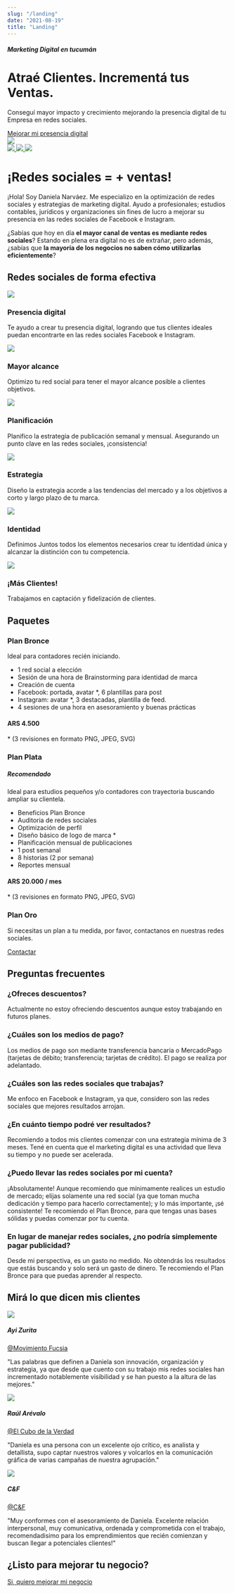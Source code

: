 ```yaml
---
slug: "/landing"
date: "2021-08-19"
title: "Landing"
---
```


<div class="hero-container">
<div class="container hero">

<div class="content">
<h5>
    <i aria-hidden="true" class="fas fa-circle primary-color"></i>
    <span class="secondary-color">Marketing Digital en tucumán</span>
</h5>

<h1 class="secondary-title">Atraé Clientes. Incrementá tus Ventas.</h1>
<p class="secondary-color">
    Conseguí mayor impacto y crecimiento mejorando la presencia digital de tu Empresa en redes sociales.
</p>

<a class="primary-button" href="https://wa.link/7gi89u" target="_blank" rel="noreferrer nofollow">
    Mejorar mi presencia digital
    <i aria-hidden="true" class="fas fa-angle-right"></i>
</a>
</div>

<img src="../images/hero-image.png" />

</div>
</div>

<div class="clients">

<a href="https://www.instagram.com/cubodelaverdadtucuman/" target="_blank" rel="noreferrer nofollow">
    <img src="../images/cubo-de-la-verdad.jpeg" />
</a>

<a href="https://www.instagram.com/movimientofucsia_tucuman/" target="_blank" rel="noreferrer nofollow">
    <img src="../images/movimiento-fucsia.jpeg" />
</a>

<a href="https://www.instagram.com/cyf.asesoramiento.contable/" target="_blank" rel="noreferrer nofollow">
    <img src="../images/c-f.jpeg" />
</a>

</div>

<div class="container section">

<h1 class="primary-title">¡Redes sociales = + ventas!</h1>

<p>
¡Hola! Soy Daniela Narváez. Me especializo en la <span class="primary-color">optimización de redes sociales y estrategias de marketing digital</span>. Ayudo a <span class="primary-color">profesionales</span>; <span class="primary-color">estudios contables</span>, <span class="primary-color">jurídicos</span> y <span class="primary-color">organizaciones sin fines de lucro</span> a mejorar su presencia en las redes sociales de Facebook e Instagram.
</p>

<p>
¿Sabías que hoy en día <b>el mayor canal de ventas es mediante redes sociales</b>? Estando en plena era digital no es de extrañar, pero además, ¿sabías que <b>la mayoría de los negocios no saben cómo utilizarlas eficientemente</b>?
</p>

</div>

<div class="container section">

<h2 class="primary-title text-center">Redes sociales de forma efectiva</h2>

<div class="value-grid">

<div>
<img src="../images/presencia-digital-icon.png" />
<h3 class="secondary-title">Presencia digital</h3>
<p class="secondary-color">
Te ayudo a crear tu presencia digital, logrando que tus clientes ideales puedan encontrarte en las redes sociales Facebook e Instagram.
</p>
</div>

<div>
<img src="../images/mayor-alcance-icon.png" />
<h3 class="secondary-title">Mayor alcance</h3>
<p class="secondary-color">
Optimizo tu red social para tener el mayor alcance posible a clientes objetivos.
</p>
</div>

<div>
<img src="../images/planificacion-icon.png" />
<h3 class="secondary-title">Planificación</h3>
<p class="secondary-color">
Planifico la estrategia de publicación semanal y mensual. Asegurando un punto clave en las redes sociales, ¡consistencia!
</p>
</div>

<div>
<img src="../images/estrategia-icon.png" />
<h3 class="secondary-title">Estrategia</h3>
<p class="secondary-color">
Diseño la estrategia acorde a las tendencias del mercado y a los objetivos a corto y largo plazo de tu marca.
</p>
</div>

<div>
<img src="../images/identidad-icon.png" />
<h3 class="secondary-title">Identidad</h3>
<p class="secondary-color">
Definimos Juntos todos los elementos necesarios crear tu identidad única y alcanzar la distinción con tu competencia.
</p>
</div>

<div>
<img src="../images/mas-clientes-icon.png" />
<h3 class="secondary-title">¡Más Clientes!</h3>
<p class="secondary-color">
Trabajamos en captación y fidelización de clientes.
</p>
</div>

</div>

</div>

<div class="container section">

<h2 class="primary-title text-center">Paquetes</h2>

<div class="plans-grid">

<div class="plan">
<h3 class="secondary-title text-center">Plan <span class="plan-bronze-color">Bronce</span></h3>
<p>Ideal para contadores recién iniciando.</p>
<ul class="secondary-color">
<li>1 red social a elección</li>
<li>Sesión de una hora de Brainstorming para identidad de marca</li>
<li>Creación de cuenta</li>
<li>Facebook: portada, avatar *, 6 plantillas para post</li>
<li>Instagram: avatar *, 3 destacadas, plantilla de feed.</li>
<li>4 sesiones de una hora en asesoramiento y buenas prácticas</li>
</ul>
<h4 class="text-center secondary-title">ARS 4.500</h4>
<p class="secondary-color text-center">* (3 revisiones en formato PNG, JPEG, SVG)</p>
</div>

<div class="plan recommended">
<h3 class="secondary-title text-center">Plan <span class="plan-plata-color">Plata</span></h3>
<h5 class="primary-color text-center">Recomendado</h5>
<p>Ideal para estudios pequeños y/o contadores con trayectoria buscando ampliar su clientela.</p>
<ul class="secondary-color">
<li>Beneficios Plan Bronce</li>
<li>Auditoria de redes sociales</li>
<li>Optimización de perfil</li>
<li>Diseño básico de logo de marca *</li>
<li>Planificación mensual de publicaciones</li>
<li>1 post semanal</li>
<li>8 historias (2 por semana)</li>
<li>Reportes mensual</li>
</ul>
<h4 class="text-center secondary-title">ARS 20.000 / mes</h4>
<p class="secondary-color text-center">* (3 revisiones en formato PNG, JPEG, SVG)</p>
</div>

<div class="plan gold">
<h3 class="secondary-title text-center">Plan <span class="plan-gold-color">Oro</span></h3>
<p>Si necesitas un plan a tu medida, por favor, contactanos en nuestras redes sociales.</p>
<a href="https://wa.link/7gi89u" target="_blank" rel="noreferrer nofollow">Contactar</a>
</div>

</div>

</div>

<div class="container section">

<h2 class="primary-title text-center">Preguntas frecuentes</h2>

<div class="faq-grid">

<div>
<h3 class="primary-color">
¿Ofreces descuentos?
</h3>
<p>
Actualmente no estoy ofreciendo descuentos aunque estoy trabajando en futuros planes.
</p>
</div>

<div>
<h3 class="primary-color">
¿Cuáles son los medios de pago?
</h3>
<p>
Los medios de pago son mediante transferencia bancaria o MercadoPago (tarjetas de débito; transferencia; tarjetas de crédito). El pago se realiza por adelantado.
</p>
</div>

<div>
<h3 class="primary-color">
¿Cuáles son las redes sociales que trabajas?
</h3>
<p>
Me enfoco en Facebook e Instagram, ya que, considero son las redes sociales que mejores resultados arrojan.
</p>
</div>

<div>
<h3 class="primary-color">
¿En cuánto tiempo podré ver resultados?
</h3>
<p>
Recomiendo a todos mis clientes comenzar con una estrategia mínima de 3 meses. Tené en cuenta que el marketing digital es una actividad que lleva su tiempo y no puede ser acelerada.
</p>
</div>

<div>
<h3 class="primary-color">
¿Puedo llevar las redes sociales por mi cuenta?
</h3>
<p>
¡Absolutamente! Aunque recomiendo que mínimamente realices un estudio de mercado; elijas solamente una red social (ya que toman mucha dedicación y tiempo para hacerlo correctamente); y lo más importante, ¡sé consistente! Te recomiendo el Plan Bronce, para que tengas unas bases sólidas y puedas comenzar por tu cuenta.
</p>
</div>

<div>
<h3 class="primary-color">
En lugar de manejar redes sociales, ¿no podría simplemente pagar publicidad?
</h3>
<p>
Desde mi perspectiva, es un gasto no medido. No obtendrás los resultados que estás buscando y solo será un gasto de dinero. Te recomiendo el Plan Bronce para que puedas aprender al respecto.
</p>
</div>

</div>

</div>


<div class="container section">

<h2 class="primary-title text-center">Mirá lo que dicen mis clientes</h2>

<div class="testimonial-grid">

<div class="testimonial">
<img src="../images/ayi-zurita.jpg" />
<h5>Ayi Zurita</h5>
<a class="primary-color" href="https://www.instagram.com/movimientofucsia_tucuman/" target="_blank" rel="noreferrer nofollow">@Movimiento Fucsia</a>
<p class="secondary-color">
"Las palabras que definen a Daniela son innovación, organización y estrategia, ya que desde que cuento con su trabajo mis redes sociales han incrementado notablemente visibilidad y se han puesto a la altura de las mejores."</p>
</div>

<div class="testimonial">
<img src="../images/raul-arevalo.jpeg" />
<h5>Raúl Arévalo</h5>
<a class="primary-color" href="https://www.instagram.com/cubodelaverdadtucuman/" target="_blank" rel="noreferrer nofollow">@El Cubo de la Verdad</a>
<p class="secondary-color">
"Daniela es una persona con un excelente ojo crítico, es analista y detallista, supo captar nuestros valores y volcarlos en la comunicación gráfica de varias campañas de nuestra agrupación."
</p>
</div>

<div class="testimonial">
<img src="../images/c-f.jpeg" />
<h5>C&F</h5>
<a class="primary-color" href="https://www.instagram.com/cyf.asesoramiento.contable/" target="_blank" rel="noreferrer nofollow">@C&F</a>
<p class="secondary-color">
"Muy conformes con el asesoramiento de Daniela. Excelente relación interpersonal, muy comunicativa, ordenada y comprometida con el trabajo, recomendadisimo para los emprendimientos que recién comienzan y buscan llegar a potenciales clientes!"
</p>
</div>

</div>

</div>


<div class="container section text-center">
<h2 class="primary-title">¿Listo para mejorar tu negocio?</h2>
<a class="primary-button" href="https://wa.link/7gi89u" target="_blank" rel="noreferrer nofollow">
    <i aria-hidden="true" class="fab fa-whatsapp"></i>
    Si, quiero mejorar mi negocio
</a>
</div>
